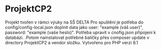 # ProjektCP2
Projekt tvořen v rámci výuky na SŠ DELTA
Pro spuštění je potřeba do config/config-local.json doplnit data jako user: "example (váš user)", password: "example (vaše heslo)".
Potřeba upravit v cnofig.json připojení k databázi.
.Potom nainstalovat potřebné balíčky přes composer update v directory ProjektCP2 a vendor složku.
Vytvořeno pro PHP verzi 8.1

